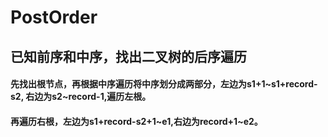 # PostOrder
## 已知前序和中序，找出二叉树的后序遍历
#### 先找出根节点，再根据中序遍历将中序划分成两部分，左边为s1+1~s1+record-s2, 右边为s2~record-1,遍历左根。
#### 再遍历右根，左边为s1+record-s2+1~e1,右边为record+1~e2。
